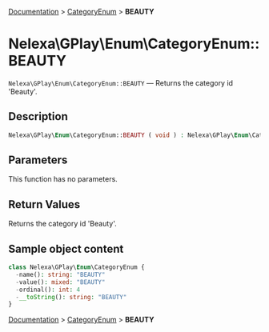 [Documentation](../../README.md) > [CategoryEnum](README.md) > **BEAUTY**

# Nelexa\GPlay\Enum\CategoryEnum::BEAUTY
`Nelexa\GPlay\Enum\CategoryEnum::BEAUTY` — Returns the category id 'Beauty'.

## Description
```php
Nelexa\GPlay\Enum\CategoryEnum::BEAUTY ( void ) : Nelexa\GPlay\Enum\CategoryEnum
```

## Parameters
This function has no parameters.

## Return Values
Returns the category id 'Beauty'.

## Sample object content
```php
class Nelexa\GPlay\Enum\CategoryEnum {
  -name(): string: "BEAUTY"
  -value(): mixed: "BEAUTY"
  -ordinal(): int: 4
  -__toString(): string: "BEAUTY"
}
```

[Documentation](../../README.md) > [CategoryEnum](README.md) > **BEAUTY**

